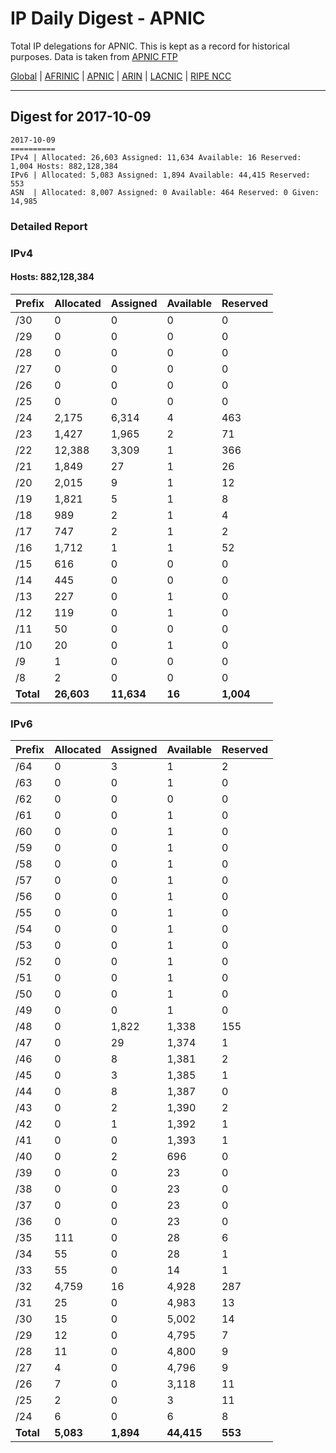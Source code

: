 # IP Daily Digest - APNIC

Total IP delegations for APNIC. This is kept as a record for historical purposes. Data is taken from [APNIC FTP](https://ftp.apnic.net/)

[Global](https://github.com/csmets/IP-Daily-Digest) | [AFRINIC](https://github.com/csmets/IP-Daily-Digest/tree/master/archives/AFRINIC) | [APNIC](https://github.com/csmets/IP-Daily-Digest/tree/master/archives/APNIC) | [ARIN](https://github.com/csmets/IP-Daily-Digest/tree/master/archives/ARIN) | [LACNIC](https://github.com/csmets/IP-Daily-Digest/tree/master/archives/LACNIC) | [RIPE NCC](https://github.com/csmets/IP-Daily-Digest/tree/master/archives/RIPE_NCC)

---

## Digest for 2017-10-09
```
2017-10-09
==========
IPv4 | Allocated: 26,603 Assigned: 11,634 Available: 16 Reserved: 1,004 Hosts: 882,128,384
IPv6 | Allocated: 5,083 Assigned: 1,894 Available: 44,415 Reserved: 553
ASN  | Allocated: 8,007 Assigned: 0 Available: 464 Reserved: 0 Given: 14,985
```

### Detailed Report

### IPv4

#### Hosts: **882,128,384**

| Prefix | Allocated | Assigned | Available | Reserved |
| ----- | ----- | ----- | ----- | ----- |
| /30 | 0 | 0 | 0 | 0 |
| /29 | 0 | 0 | 0 | 0 |
| /28 | 0 | 0 | 0 | 0 |
| /27 | 0 | 0 | 0 | 0 |
| /26 | 0 | 0 | 0 | 0 |
| /25 | 0 | 0 | 0 | 0 |
| /24 | 2,175 | 6,314 | 4 | 463 |
| /23 | 1,427 | 1,965 | 2 | 71 |
| /22 | 12,388 | 3,309 | 1 | 366 |
| /21 | 1,849 | 27 | 1 | 26 |
| /20 | 2,015 | 9 | 1 | 12 |
| /19 | 1,821 | 5 | 1 | 8 |
| /18 | 989 | 2 | 1 | 4 |
| /17 | 747 | 2 | 1 | 2 |
| /16 | 1,712 | 1 | 1 | 52 |
| /15 | 616 | 0 | 0 | 0 |
| /14 | 445 | 0 | 0 | 0 |
| /13 | 227 | 0 | 1 | 0 |
| /12 | 119 | 0 | 1 | 0 |
| /11 | 50 | 0 | 0 | 0 |
| /10 | 20 | 0 | 1 | 0 |
| /9 | 1 | 0 | 0 | 0 |
| /8 | 2 | 0 | 0 | 0 |
| **Total** | **26,603** | **11,634** | **16** | **1,004** |

### IPv6

| Prefix | Allocated | Assigned | Available | Reserved |
| ----- | ----- | ----- | ----- | ----- |
| /64 | 0 | 3 | 1 | 2 |
| /63 | 0 | 0 | 1 | 0 |
| /62 | 0 | 0 | 0 | 0 |
| /61 | 0 | 0 | 1 | 0 |
| /60 | 0 | 0 | 1 | 0 |
| /59 | 0 | 0 | 1 | 0 |
| /58 | 0 | 0 | 1 | 0 |
| /57 | 0 | 0 | 1 | 0 |
| /56 | 0 | 0 | 1 | 0 |
| /55 | 0 | 0 | 1 | 0 |
| /54 | 0 | 0 | 1 | 0 |
| /53 | 0 | 0 | 1 | 0 |
| /52 | 0 | 0 | 1 | 0 |
| /51 | 0 | 0 | 1 | 0 |
| /50 | 0 | 0 | 1 | 0 |
| /49 | 0 | 0 | 1 | 0 |
| /48 | 0 | 1,822 | 1,338 | 155 |
| /47 | 0 | 29 | 1,374 | 1 |
| /46 | 0 | 8 | 1,381 | 2 |
| /45 | 0 | 3 | 1,385 | 1 |
| /44 | 0 | 8 | 1,387 | 0 |
| /43 | 0 | 2 | 1,390 | 2 |
| /42 | 0 | 1 | 1,392 | 1 |
| /41 | 0 | 0 | 1,393 | 1 |
| /40 | 0 | 2 | 696 | 0 |
| /39 | 0 | 0 | 23 | 0 |
| /38 | 0 | 0 | 23 | 0 |
| /37 | 0 | 0 | 23 | 0 |
| /36 | 0 | 0 | 23 | 0 |
| /35 | 111 | 0 | 28 | 6 |
| /34 | 55 | 0 | 28 | 1 |
| /33 | 55 | 0 | 14 | 1 |
| /32 | 4,759 | 16 | 4,928 | 287 |
| /31 | 25 | 0 | 4,983 | 13 |
| /30 | 15 | 0 | 5,002 | 14 |
| /29 | 12 | 0 | 4,795 | 7 |
| /28 | 11 | 0 | 4,800 | 9 |
| /27 | 4 | 0 | 4,796 | 9 |
| /26 | 7 | 0 | 3,118 | 11 |
| /25 | 2 | 0 | 3 | 11 |
| /24 | 6 | 0 | 6 | 8 |
| **Total** | **5,083** | **1,894** | **44,415** | **553** |
